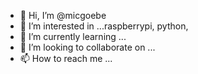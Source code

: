 - 👋 Hi, I’m @micgoebe
- 👀 I’m interested in ...raspberrypi, python, 
- 🌱 I’m currently learning ...
- 💞️ I’m looking to collaborate on ...
- 📫 How to reach me ...

<!---
micgoebe/micgoebe is a ✨ special ✨ repository because its `README.md` (this file) appears on your GitHub profile.
You can click the Preview link to take a look at your changes.
--->
